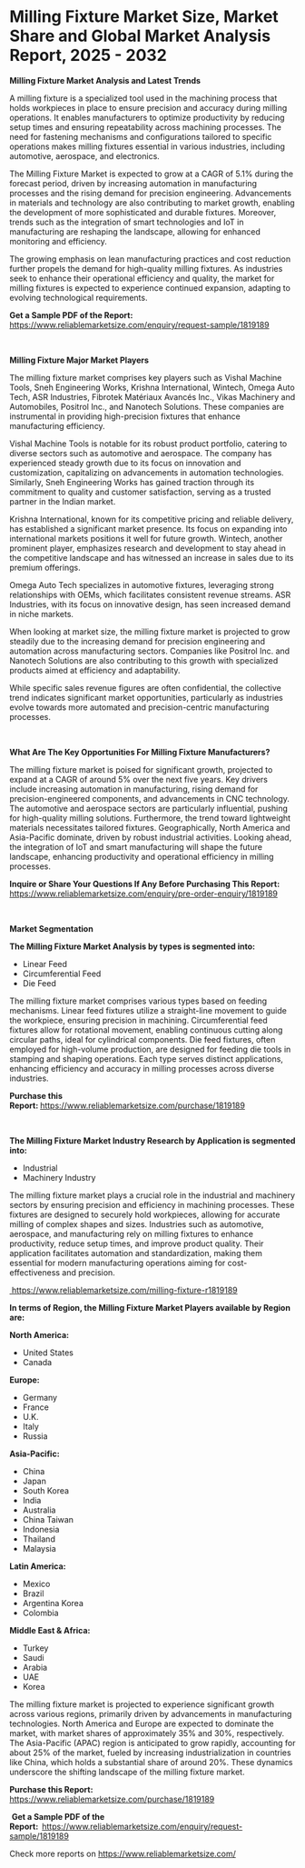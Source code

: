 <p><h1>Milling Fixture Market Size, Market Share and Global Market Analysis Report, 2025 - 2032</h1></p><p><strong>Milling Fixture Market Analysis and Latest Trends</strong></p>
<p><p>A milling fixture is a specialized tool used in the machining process that holds workpieces in place to ensure precision and accuracy during milling operations. It enables manufacturers to optimize productivity by reducing setup times and ensuring repeatability across machining processes. The need for fastening mechanisms and configurations tailored to specific operations makes milling fixtures essential in various industries, including automotive, aerospace, and electronics.</p><p>The Milling Fixture Market is expected to grow at a CAGR of 5.1% during the forecast period, driven by increasing automation in manufacturing processes and the rising demand for precision engineering. Advancements in materials and technology are also contributing to market growth, enabling the development of more sophisticated and durable fixtures. Moreover, trends such as the integration of smart technologies and IoT in manufacturing are reshaping the landscape, allowing for enhanced monitoring and efficiency.</p><p>The growing emphasis on lean manufacturing practices and cost reduction further propels the demand for high-quality milling fixtures. As industries seek to enhance their operational efficiency and quality, the market for milling fixtures is expected to experience continued expansion, adapting to evolving technological requirements.</p></p>
<p><strong>Get a Sample PDF of the Report:&nbsp;</strong> <a href="https://www.reliablemarketsize.com/enquiry/request-sample/1819189?utm_campaign=2747&utm_medium=2&utm_source=Github&utm_content=ia&utm_term=09042025&utm_id=milling-fixture">https://www.reliablemarketsize.com/enquiry/request-sample/1819189</a></p>
<p>&nbsp;</p>
<p><strong>Milling Fixture Major Market Players</strong></p>
<p><p>The milling fixture market comprises key players such as Vishal Machine Tools, Sneh Engineering Works, Krishna International, Wintech, Omega Auto Tech, ASR Industries, Fibrotek Matériaux Avancés Inc., Vikas Machinery and Automobiles, Positrol Inc., and Nanotech Solutions. These companies are instrumental in providing high-precision fixtures that enhance manufacturing efficiency.</p><p>Vishal Machine Tools is notable for its robust product portfolio, catering to diverse sectors such as automotive and aerospace. The company has experienced steady growth due to its focus on innovation and customization, capitalizing on advancements in automation technologies. Similarly, Sneh Engineering Works has gained traction through its commitment to quality and customer satisfaction, serving as a trusted partner in the Indian market.</p><p>Krishna International, known for its competitive pricing and reliable delivery, has established a significant market presence. Its focus on expanding into international markets positions it well for future growth. Wintech, another prominent player, emphasizes research and development to stay ahead in the competitive landscape and has witnessed an increase in sales due to its premium offerings.</p><p>Omega Auto Tech specializes in automotive fixtures, leveraging strong relationships with OEMs, which facilitates consistent revenue streams. ASR Industries, with its focus on innovative design, has seen increased demand in niche markets.</p><p>When looking at market size, the milling fixture market is projected to grow steadily due to the increasing demand for precision engineering and automation across manufacturing sectors. Companies like Positrol Inc. and Nanotech Solutions are also contributing to this growth with specialized products aimed at efficiency and adaptability. </p><p>While specific sales revenue figures are often confidential, the collective trend indicates significant market opportunities, particularly as industries evolve towards more automated and precision-centric manufacturing processes.</p></p>
<p>&nbsp;</p>
<p><strong>What Are The Key Opportunities For Milling Fixture Manufacturers?</strong></p>
<p><p>The milling fixture market is poised for significant growth, projected to expand at a CAGR of around 5% over the next five years. Key drivers include increasing automation in manufacturing, rising demand for precision-engineered components, and advancements in CNC technology. The automotive and aerospace sectors are particularly influential, pushing for high-quality milling solutions. Furthermore, the trend toward lightweight materials necessitates tailored fixtures. Geographically, North America and Asia-Pacific dominate, driven by robust industrial activities. Looking ahead, the integration of IoT and smart manufacturing will shape the future landscape, enhancing productivity and operational efficiency in milling processes.</p></p>
<p><strong>Inquire or Share Your Questions If Any Before Purchasing This Report:</strong> <a href="https://www.reliablemarketsize.com/enquiry/pre-order-enquiry/1819189?utm_campaign=2747&utm_medium=2&utm_source=Github&utm_content=ia&utm_term=09042025&utm_id=milling-fixture">https://www.reliablemarketsize.com/enquiry/pre-order-enquiry/1819189</a></p>
<p>&nbsp;</p>
<p><strong>Market Segmentation</strong></p>
<p><strong>The Milling Fixture Market Analysis by types is segmented into:</strong></p>
<p><ul><li>Linear Feed</li><li>Circumferential Feed</li><li>Die Feed</li></ul></p>
<p><p>The milling fixture market comprises various types based on feeding mechanisms. Linear feed fixtures utilize a straight-line movement to guide the workpiece, ensuring precision in machining. Circumferential feed fixtures allow for rotational movement, enabling continuous cutting along circular paths, ideal for cylindrical components. Die feed fixtures, often employed for high-volume production, are designed for feeding die tools in stamping and shaping operations. Each type serves distinct applications, enhancing efficiency and accuracy in milling processes across diverse industries.</p></p>
<p><strong>Purchase this Report:&nbsp;</strong><a href="https://www.reliablemarketsize.com/purchase/1819189?utm_campaign=2747&utm_medium=2&utm_source=Github&utm_content=ia&utm_term=09042025&utm_id=milling-fixture">https://www.reliablemarketsize.com/purchase/1819189</a></p>
<p>&nbsp;</p>
<p><strong>The Milling Fixture Market Industry Research by Application is segmented into:</strong></p>
<p><ul><li>Industrial</li><li>Machinery Industry</li></ul></p>
<p><p>The milling fixture market plays a crucial role in the industrial and machinery sectors by ensuring precision and efficiency in machining processes. These fixtures are designed to securely hold workpieces, allowing for accurate milling of complex shapes and sizes. Industries such as automotive, aerospace, and manufacturing rely on milling fixtures to enhance productivity, reduce setup times, and improve product quality. Their application facilitates automation and standardization, making them essential for modern manufacturing operations aiming for cost-effectiveness and precision.</p></p>
<p><a href="https://www.reliablemarketsize.com/milling-fixture-r1819189?utm_campaign=2747&utm_medium=2&utm_source=Github&utm_content=ia&utm_term=09042025&utm_id=milling-fixture">&nbsp;https://www.reliablemarketsize.com/milling-fixture-r1819189</a></p>
<p><strong>In terms of Region, the Milling Fixture Market Players available by Region are:</strong></p>
<p>
    <p> <strong> North America: </strong>
        <ul>
            <li>United States</li>
            <li>Canada</li>
        </ul>
        </p> 
    <p> <strong> Europe: </strong>
        <ul>
            <li>Germany</li>
            <li>France</li>
            <li>U.K.</li>
            <li>Italy</li>
            <li>Russia</li>
        </ul>
        </p> 
    <p> <strong> Asia-Pacific: </strong>
        <ul>
            <li>China</li>
            <li>Japan</li>
            <li>South Korea</li>
            <li>India</li>
            <li>Australia</li>
            <li>China Taiwan</li>
            <li>Indonesia</li>
            <li>Thailand</li>
            <li>Malaysia</li>
        </ul>
        </p> 
    <p> <strong> Latin America: </strong>
        <ul>
            <li>Mexico</li>
            <li>Brazil</li>
            <li>Argentina Korea</li>
            <li>Colombia</li>
        </ul>
        </p> 
    <p> <strong> Middle East & Africa: </strong>
        <ul>
            <li>Turkey</li>
            <li>Saudi</li>
            <li>Arabia</li>
            <li>UAE</li>
            <li>Korea</li>
        </ul>
    </p>
    </p>
<p><p>The milling fixture market is projected to experience significant growth across various regions, primarily driven by advancements in manufacturing technologies. North America and Europe are expected to dominate the market, with market shares of approximately 35% and 30%, respectively. The Asia-Pacific (APAC) region is anticipated to grow rapidly, accounting for about 25% of the market, fueled by increasing industrialization in countries like China, which holds a substantial share of around 20%. These dynamics underscore the shifting landscape of the milling fixture market.</p></p>
<p><strong>Purchase this Report: </strong><a href="https://www.reliablemarketsize.com/purchase/1819189?utm_campaign=2747&utm_medium=2&utm_source=Github&utm_content=ia&utm_term=09042025&utm_id=milling-fixture">https://www.reliablemarketsize.com/purchase/1819189</a></p>
<p>&nbsp;<strong>Get a Sample PDF of the Report:&nbsp;&nbsp;</strong><a href="https://www.reliablemarketsize.com/enquiry/request-sample/1819189?utm_campaign=2747&utm_medium=2&utm_source=Github&utm_content=ia&utm_term=09042025&utm_id=milling-fixture">https://www.reliablemarketsize.com/enquiry/request-sample/1819189</a></p>
<p><strong></strong></p>
<p>Check more reports on <a href="https://www.reliablemarketsize.com/?utm_campaign=2747&utm_medium=2&utm_source=Github&utm_content=ia&utm_term=09042025&utm_id=milling-fixture">https://www.reliablemarketsize.com/</a></p>